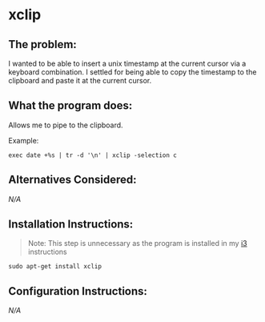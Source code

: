 xclip
=====

The problem:
------------
I wanted to be able to insert a unix timestamp at the current cursor via a
keyboard combination.  I settled for being able to copy the timestamp to the
clipboard and paste it at the current cursor.

What the program does:
----------------------
Allows me to pipe to the clipboard.

Example:
```shell
exec date +%s | tr -d '\n' | xclip -selection c
```

Alternatives Considered:
------------------------
*N/A*

Installation Instructions:
--------------------------
> Note: This step is unnecessary as the program is installed in my
  [i3](https://github.com/emeraldinspirations/install/tree/i3) instructions
```shell
sudo apt-get install xclip
```

Configuration Instructions:
---------------------------
*N/A*
